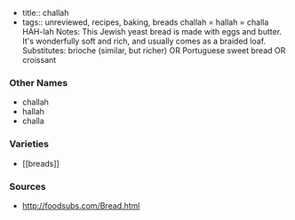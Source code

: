- title:: challah
- tags:: unreviewed, recipes, baking, breads
challah = hallah = challa HAH-lah Notes: This Jewish yeast bread is made with eggs and butter. It's wonderfully soft and rich, and usually comes as a braided loaf. Substitutes: brioche (similar, but richer) OR Portuguese sweet bread OR croissant

### Other Names

* challah
* hallah
* challa

### Varieties

* [[breads]]

### Sources
* http://foodsubs.com/Bread.html
